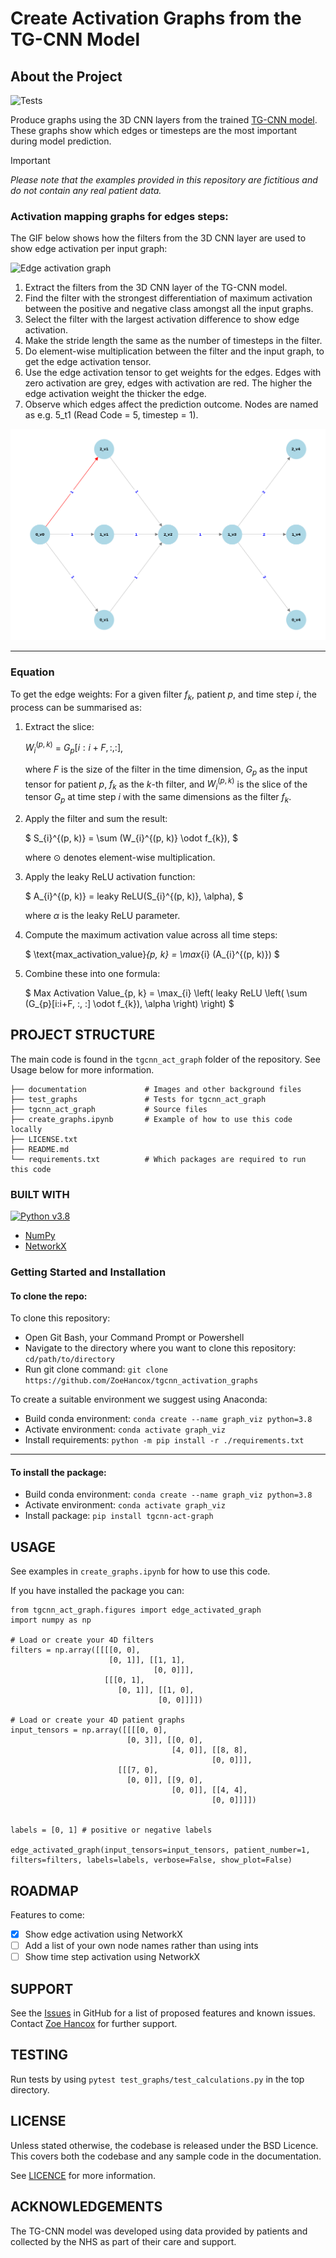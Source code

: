 # Create Activation Graphs from the TG-CNN Model

## About the Project

![Tests](https://github.com/ZoeHancox/tgcnn_activation_graphs/actions/workflows/tests.yml/badge.svg)

Produce graphs using the 3D CNN layers from the trained [TG-CNN model](https://dl.acm.org/doi/10.1007/978-3-031-16564-1_34). These graphs show which edges or timesteps are the most important during model prediction.

> [!IMPORTANT]
> _Please note that the examples provided in this repository are fictitious and do not contain any real patient data._  



### Activation mapping graphs for edges steps:

The GIF below shows how the filters from the 3D CNN layer are used to show edge activation per input graph:

![Edge activation graph](documentation/edge_activation_graph.gif)

1. Extract the filters from the 3D CNN layer of the TG-CNN model.
2. Find the filter with the strongest differentiation of maximum activation between the positive and negative class amongst all the input graphs.
3. Select the filter with the largest activation difference to show edge activation.
4. Make the stride length the same as the number of timesteps in the filter.
5. Do element-wise multiplication between the filter and the input graph, to get the edge activation tensor.
6. Use the edge activation tensor to get weights for the edges. Edges with zero activation are grey, edges with activation are red. The higher the edge activation weight the thicker the edge.
7. Observe which edges affect the prediction outcome. Nodes are named as e.g. 5_t1 (Read Code = 5, timestep = 1).

![Edge activation graph plot from code](documentation/edge_activation_graph_output.png)




---
### Equation

To get the edge weights: For a given filter $f_{k}$, patient $p$, and time step $i$, the process can be summarised as:

1. Extract the slice:

   $W_{i}^{(p, k)}$ = $G_{p}[i:i+F, :, :]$,
   
   
   where $F$ is the size of the filter in the time dimension, $G_{p}$ as the input tensor for patient $p$, $f_{k}$ as the $k$-th filter, and $W_{i}^{(p, k)}$ is the slice of the tensor $G_{p}$ at time step $i$ with the same dimensions as the filter $f_{k}$.

2. Apply the filter and sum the result:
   
   $
   S_{i}^{(p, k)} = \sum (W_{i}^{(p, k)} \odot f_{k}),
   $

   where $\odot$ denotes element-wise multiplication.

3. Apply the leaky ReLU activation function:
   
   $
   A_{i}^{(p, k)} = leaky ReLU(S_{i}^{(p, k)}, \alpha),
   $

    where $\alpha$ is the leaky ReLU parameter.

4. Compute the maximum activation value across all time steps:
   
   $
   \text{max\_activation\_value}_{p, k} = \max_{i} (A_{i}^{(p, k)})
   $

5. Combine these into one formula:

    $
    Max Activation Value_{p, k} = \max_{i} \left( leaky ReLU \left( \sum (G_{p}[i:i+F, :, :] \odot f_{k}), \alpha \right) \right)
    $

## PROJECT STRUCTURE

The main code is found in the `tgcnn_act_graph` folder of the repository. See Usage below for more information.

```
├── documentation             # Images and other background files
├── test_graphs               # Tests for tgcnn_act_graph
├── tgcnn_act_graph           # Source files
├── create_graphs.ipynb       # Example of how to use this code locally
├── LICENSE.txt
├── README.md
└── requirements.txt          # Which packages are required to run this code
```

### BUILT WITH
[![Python v3.8](https://img.shields.io/badge/python-v3.8-blue.svg)](https://www.python.org/downloads/release/python-380/)
- [NumPy](https://numpy.org/)
- [NetworkX](https://networkx.org/)

### Getting Started and Installation


#### To clone the repo:

To clone this repository:
- Open Git Bash, your Command Prompt or Powershell
- Navigate to the directory where you want to clone this repository: `cd/path/to/directory`
- Run git clone command:
`git clone https://github.com/ZoeHancox/tgcnn_activation_graphs`

To create a suitable environment we suggest using Anaconda:
- Build conda environment: `conda create --name graph_viz python=3.8`
- Activate environment: `conda activate graph_viz`
- Install requirements: `python -m pip install -r ./requirements.txt`

---

#### To install the package:

- Build conda environment: `conda create --name graph_viz python=3.8`
- Activate environment: `conda activate graph_viz`
- Install package: `pip install tgcnn-act-graph`


## USAGE

See examples in `create_graphs.ipynb` for how to use this code.

If you have installed the package you can:

```
from tgcnn_act_graph.figures import edge_activated_graph
import numpy as np

# Load or create your 4D filters
filters = np.array([[[[0, 0], 
                      [0, 1]], [[1, 1], 
                                [0, 0]]], 
                     [[[0, 1], 
                        [0, 1]], [[1, 0], 
                                 [0, 0]]]])

# Load or create your 4D patient graphs
input_tensors = np.array([[[[0, 0], 
                          [0, 3]], [[0, 0],
                                    [4, 0]], [[8, 8], 
                                             [0, 0]]],                        
                        [[[7, 0], 
                          [0, 0]], [[9, 0],
                                    [0, 0]], [[4, 4], 
                                             [0, 0]]]])


labels = [0, 1] # positive or negative labels

edge_activated_graph(input_tensors=input_tensors, patient_number=1,  filters=filters, labels=labels, verbose=False, show_plot=False)
```

## ROADMAP

Features to come:

- [x] Show edge activation using NetworkX
- [ ] Add a list of your own node names rather than using ints
- [ ] Show time step activation using NetworkX

## SUPPORT

See the [Issues](https://github.com/ZoeHancox/tgcnn_activation_graphs/issues) in GitHub for a list of proposed features and known issues. Contact [Zoe Hancox](mailto:Z.L.Hancox@Leeds.ac.uk) for further support. 


## TESTING

Run tests by using `pytest test_graphs/test_calculations.py` in the top directory.

## LICENSE

Unless stated otherwise, the codebase is released under the BSD Licence. This covers both the codebase and any sample code in the documentation.

See [LICENCE](https://github.com/ZoeHancox/tgcnn_activation_graphs/blob/main/LICENSE.txt) for more information.

## ACKNOWLEDGEMENTS

The TG-CNN model was developed using data provided by patients and collected by the NHS as part of their care and support. 